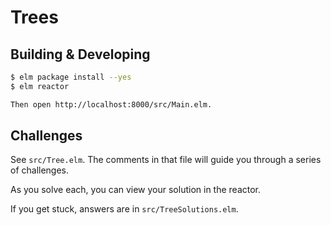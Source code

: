 # Trees

## Building & Developing

``` sh
$ elm package install --yes
$ elm reactor

Then open http://localhost:8000/src/Main.elm.
```

## Challenges

See `src/Tree.elm`. The comments in that file will guide you through a
series of challenges.

As you solve each, you can view your solution in the reactor.

If you get stuck, answers are in `src/TreeSolutions.elm`.
